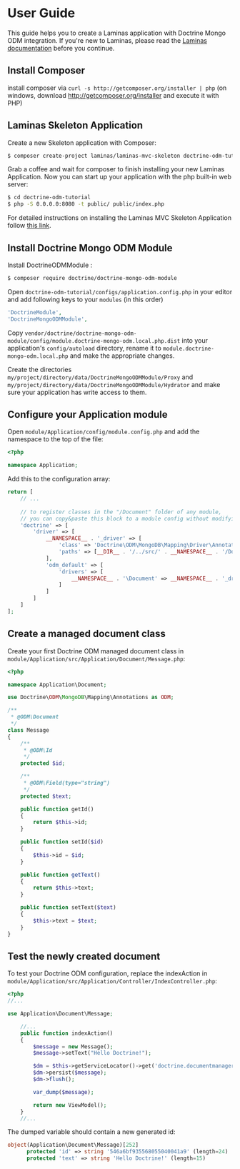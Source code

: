 # User Guide

This guide helps you to create a Laminas application with Doctrine Mongo ODM integration.
If you're new to Laminas, please read the [Laminas documentation](https://docs.laminas.dev/) before you 
continue.

## Install Composer

install composer via `curl -s http://getcomposer.org/installer | php` 
(on windows, download http://getcomposer.org/installer and execute it with PHP)

## Laminas Skeleton Application 

Create a new Skeleton application with Composer:

```bash
$ composer create-project laminas/laminas-mvc-skeleton doctrine-odm-tutorial
```

Grab a coffee and wait for composer to finish installing your new Laminas Application.
Now you can start up your application with the php built-in web server:

```bash
$ cd doctrine-odm-tutorial
$ php -S 0.0.0.0:8080 -t public/ public/index.php
```

For detailed instructions on installing the Laminas MVC Skeleton Application follow 
[this link](https://github.com/laminas/laminas-mvc-skeleton).

## Install Doctrine Mongo ODM Module

Install DoctrineODMModule :

```bash
$ composer require doctrine/doctrine-mongo-odm-module
```

Open `doctrine-odm-tutorial/configs/application.config.php` in your editor and add following keys to your `modules` 
(in this order)

```php
'DoctrineModule',
'DoctrineMongoODMModule',
```

Copy `vendor/doctrine/doctrine-mongo-odm-module/config/module.doctrine-mongo-odm.local.php.dist` into your application's
`config/autoload` directory, rename it to `module.doctrine-mongo-odm.local.php` and make the appropriate changes.
     
Create the directories `my/project/directory/data/DoctrineMongoODMModule/Proxy` and
`my/project/directory/data/DoctrineMongoODMModule/Hydrator` and make sure your application has write access to them.

## Configure your Application module

Open `module/Application/config/module.config.php` and add the namespace to the top of the file:

```php
<?php

namespace Application;
```

Add this to the configuration array:

```php
return [
    // ...
    
    // to register classes in the "/Document" folder of any module,
    // you can copy&paste this block to a module config without modifying it.
    'doctrine' => [
        'driver' => [
            __NAMESPACE__ . '_driver' => [
                'class' => 'Doctrine\ODM\MongoDB\Mapping\Driver\AnnotationDriver',
                'paths' => [__DIR__ . '/../src/' . __NAMESPACE__ . '/Document']
            ],
            'odm_default' => [
                'drivers' => [
                    __NAMESPACE__ . '\Document' => __NAMESPACE__ . '_driver'
                ]
            ]
        ]
    ]
];
```

## Create a managed document class

Create your first Doctrine ODM managed document class in `module/Application/src/Application/Document/Message.php`:

```php
<?php

namespace Application\Document;

use Doctrine\ODM\MongoDB\Mapping\Annotations as ODM;

/**
 * @ODM\Document
 */
class Message
{
    /**
     * @ODM\Id
     */
    protected $id;

    /**
     * @ODM\Field(type="string")
     */
    protected $text;

    public function getId()
    {
        return $this->id;
    }

    public function setId($id)
    {
        $this->id = $id;
    }

    public function getText()
    {
        return $this->text;
    }

    public function setText($text)
    {
        $this->text = $text;
    }
}
```

## Test the newly created document

To test your Doctrine ODM configuration, replace the indexAction in 
`module/Application/src/Application/Controller/IndexController.php`:

```php
<?php
//...

use Application\Document\Message;

    //...
    public function indexAction()
    {
        $message = new Message();
        $message->setText("Hello Doctrine!");

        $dm = $this->getServiceLocator()->get('doctrine.documentmanager.odm_default');
        $dm->persist($message);
        $dm->flush();

        var_dump($message);

        return new ViewModel();
    }
    //...
```

The dumped variable should contain a new generated id:

```php
object(Application\Document\Message)[252]
      protected 'id' => string '546a6bf935568055040041a9' (length=24)
      protected 'text' => string 'Hello Doctrine!' (length=15)
```
